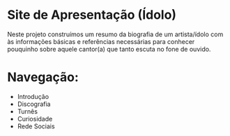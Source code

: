 # Site de Apresentação (Ídolo)

Neste projeto construímos um resumo da biografia de um artista/ídolo com às informações básicas e referências necessárias para conhecer pouquinho sobre aquele cantor(a) que tanto escuta no fone de ouvido.

# Navegação:
- Introdução
- Discografia
- Turnês
- Curiosidade
- Rede Sociais
